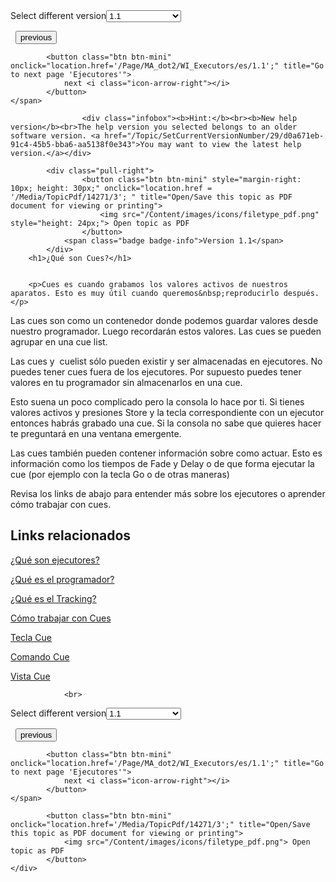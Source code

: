
<div class="topic-navigation">

<div class="pull-right">
	<span class="pull-left">


<div class="pull-left">
<form action="/Topic/SetCurrentVersionNumber" class="form-inline" id="frmTagSelector" method="post">	<span class="form-mini">
		<div class="input-prepend"><span class="add-on">Select different version</span><select autocomplete="off" id="versionNumberId" name="versionNumberId" onchange="$(this).closest('#frmTagSelector').submit();" style="width: 120px;"><option value="">- latest -</option>
<option selected="selected" value="3">1.1</option>
<option value="7">1.2</option>
<option value="12">1.3</option>
<option value="16">1.5</option>
<option value="29">1.9</option>
</select></div>
		<input data-val="true" data-val-number="The field Int32 must be a number." data-val-required="The Int32 field is required." id="ProductId" name="ProductId" type="hidden" value="7">
		<input id="CurrentGuid" name="CurrentGuid" type="hidden" value="d0a671eb-91c4-45b5-bba6-aa5138f0e343">
	</span>
</form></div>&nbsp;	</span>
	<span class="pull-right" style="white-space: nowrap;">
			<button class="btn btn-mini" onclick="location.href='/Page/MA_dot2/WI_Tracking/es/1.1'; " title="Go to previous page 'Tracking'">
				<i class="icon-arrow-left"></i> previous
			</button>

			<button class="btn btn-mini" onclick="location.href='/Page/MA_dot2/WI_Executors/es/1.1';" title="Go to next page 'Ejecutores'">
				next <i class="icon-arrow-right"></i> 
			</button>
	</span>
</div>
<div class="clear-fix" style="margin-bottom: 10px"></div>
</div>

					<div class="infobox"><b>Hint:</b><br><b>New help version</b><br>The help version you selected belongs to an older software version. <a href="/Topic/SetCurrentVersionNumber/29/d0a671eb-91c4-45b5-bba6-aa5138f0e343">You may want to view the latest help version.</a></div>

			<div class="pull-right">
					<button class="btn btn-mini" style="margin-right: 10px; height: 30px;" onclick="location.href = '/Media/TopicPdf/14271/3'; " title="Open/Save this topic as PDF document for viewing or printing">
						<img src="/Content/images/icons/filetype_pdf.png" style="height: 24px;"> Open topic as PDF
					</button>
				<span class="badge badge-info">Version 1.1</span>
			</div>
		<h1>¿Qué son Cues?</h1>


		<p>Cues es cuando grabamos los valores activos de nuestros aparatos. Esto es muy útil cuando queremos&nbsp;reproducirlo después.</p>

<p>Las cues son como un contenedor donde podemos guardar valores desde nuestro programador. Luego recordarán estos valores. Las cues se pueden agrupar en una&nbsp;cue list.</p>

<p>Las cues y &nbsp;cuelist sólo pueden existir y ser almacenadas en ejecutores. No puedes tener cues fuera de los ejecutores. Por supuesto puedes tener valores en tu programador sin almacenarlos en una cue.</p>

<p>Esto suena un poco complicado pero la consola lo hace por ti. Si tienes valores activos y presiones Store y la tecla correspondiente con un ejecutor entonces habrás grabado una cue. Si la consola no sabe que quieres hacer te preguntará en una ventana emergente.</p>

<p>Las cues también pueden contener información sobre como actuar. Esto es información como los tiempos de Fade y Delay o de que forma ejecutar la cue (por ejemplo con la tecla Go o de otras maneras)</p>

<p>Revisa los links de abajo para entender más sobre los ejecutores o aprender cómo trabajar con cues.</p>

<a name="toc_header_anchor_1" id="toc_header_anchor_1" class="topic-toc-item"></a><h2>Links relacionados</h2>

<p><a href="/Topic/839f039d-2e75-4ed2-a4be-0ff458dec63d">¿Qué son ejecutores?</a></p>

<p><a href="/Topic/e740a39c-ef36-4081-9014-59e0a288711c">¿Qué es el programador?</a></p>

<p><a href="/Topic/dbf1ee09-43cb-48a1-9e9d-6d0bc5c8feb6">¿Qué es el Tracking?</a></p>

<p><a href="/Topic/511081dd-5ffb-4aaa-8d09-a0859b0d0a19">Cómo trabajar con Cues</a></p>

<p><a href="/Topic/254a8ccd-1fff-432e-a728-f185c88eef46">Tecla Cue</a></p>

<p><a href="/Topic/27f431d9-965b-416d-81a7-ceb59aca61fd">Comando Cue</a></p>

<p><a href="/Topic/b8ab1bbb-182d-41d6-9a1e-52f5267922c7">Vista Cue</a></p>


				<br>
<div class="topic-navigation">

<div class="pull-right">
	<span class="pull-left">


<div class="pull-left">
<form action="/Topic/SetCurrentVersionNumber" class="form-inline" id="frmTagSelector" method="post">	<span class="form-mini">
		<div class="input-prepend"><span class="add-on">Select different version</span><select autocomplete="off" id="versionNumberId" name="versionNumberId" onchange="$(this).closest('#frmTagSelector').submit();" style="width: 120px;"><option value="">- latest -</option>
<option selected="selected" value="3">1.1</option>
<option value="7">1.2</option>
<option value="12">1.3</option>
<option value="16">1.5</option>
<option value="29">1.9</option>
</select></div>
		<input data-val="true" data-val-number="The field Int32 must be a number." data-val-required="The Int32 field is required." id="ProductId" name="ProductId" type="hidden" value="7">
		<input id="CurrentGuid" name="CurrentGuid" type="hidden" value="d0a671eb-91c4-45b5-bba6-aa5138f0e343">
	</span>
</form></div>&nbsp;	</span>
	<span class="pull-right" style="white-space: nowrap;">
			<button class="btn btn-mini" onclick="location.href='/Page/MA_dot2/WI_Tracking/es/1.1'; " title="Go to previous page 'Tracking'">
				<i class="icon-arrow-left"></i> previous
			</button>

			<button class="btn btn-mini" onclick="location.href='/Page/MA_dot2/WI_Executors/es/1.1';" title="Go to next page 'Ejecutores'">
				next <i class="icon-arrow-right"></i> 
			</button>
	</span>
</div>
	<div class="clear-fix"></div>
	<div class="pull-right">
	
			<button class="btn btn-mini" onclick="location.href='/Media/TopicPdf/14271/3';" title="Open/Save this topic as PDF document for viewing or printing">
				<img src="/Content/images/icons/filetype_pdf.png"> Open topic as PDF
			</button>
	</div>
<div class="clear-fix" style="margin-bottom: 10px"></div>
</div>

	